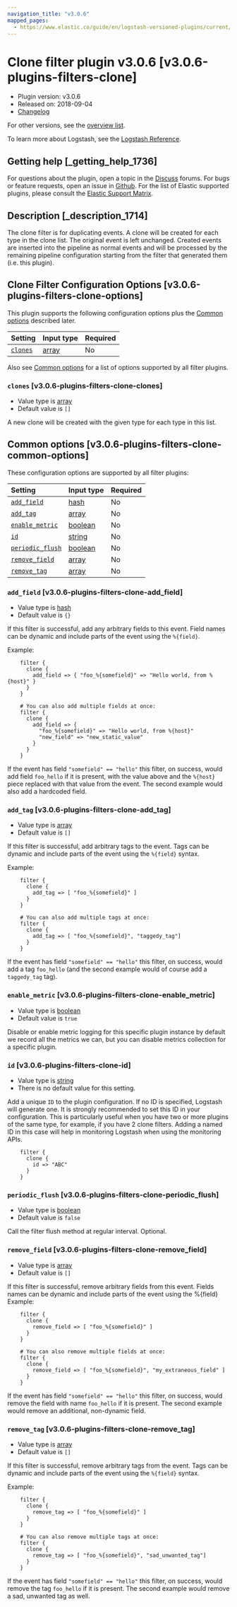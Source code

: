 ```yaml
---
navigation_title: "v3.0.6"
mapped_pages:
  - https://www.elastic.co/guide/en/logstash-versioned-plugins/current/v3.0.6-plugins-filters-clone.html
---
```


# Clone filter plugin v3.0.6 [v3.0.6-plugins-filters-clone]

* Plugin version: v3.0.6
* Released on: 2018-09-04
* [Changelog](https://github.com/logstash-plugins/logstash-filter-clone/blob/v3.0.6/CHANGELOG.md)

For other versions, see the [overview list](filter-clone-index.md).

To learn more about Logstash, see the [Logstash Reference](https://www.elastic.co/guide/en/logstash/current/index.html).

## Getting help [_getting_help_1736]

For questions about the plugin, open a topic in the [Discuss](http://discuss.elastic.co) forums. For bugs or feature requests, open an issue in [Github](https://github.com/logstash-plugins/logstash-filter-clone). For the list of Elastic supported plugins, please consult the [Elastic Support Matrix](https://www.elastic.co/support/matrix#matrix_logstash_plugins).

## Description [_description_1714]

The clone filter is for duplicating events. A clone will be created for each type in the clone list. The original event is left unchanged. Created events are inserted into the pipeline as normal events and will be processed by the remaining pipeline configuration starting from the filter that generated them (i.e. this plugin).

## Clone Filter Configuration Options [v3.0.6-plugins-filters-clone-options]

This plugin supports the following configuration options plus the [Common options](v3-0-6-plugins-filters-clone.md#v3.0.6-plugins-filters-clone-common-options) described later.

| Setting | Input type | Required |
| :- | :- | :- |
| [`clones`](v3-0-6-plugins-filters-clone.md#v3.0.6-plugins-filters-clone-clones) | [array](/lsr/value-types.md#array) | No |

Also see [Common options](v3-0-6-plugins-filters-clone.md#v3.0.6-plugins-filters-clone-common-options) for a list of options supported by all filter plugins.

### `clones` [v3.0.6-plugins-filters-clone-clones]

* Value type is [array](/lsr/value-types.md#array)
* Default value is `[]`

A new clone will be created with the given type for each type in this list.

## Common options [v3.0.6-plugins-filters-clone-common-options]

These configuration options are supported by all filter plugins:

| Setting | Input type | Required |
| :- | :- | :- |
| [`add_field`](v3-0-6-plugins-filters-clone.md#v3.0.6-plugins-filters-clone-add_field) | [hash](/lsr/value-types.md#hash) | No |
| [`add_tag`](v3-0-6-plugins-filters-clone.md#v3.0.6-plugins-filters-clone-add_tag) | [array](/lsr/value-types.md#array) | No |
| [`enable_metric`](v3-0-6-plugins-filters-clone.md#v3.0.6-plugins-filters-clone-enable_metric) | [boolean](/lsr/value-types.md#boolean) | No |
| [`id`](v3-0-6-plugins-filters-clone.md#v3.0.6-plugins-filters-clone-id) | [string](/lsr/value-types.md#string) | No |
| [`periodic_flush`](v3-0-6-plugins-filters-clone.md#v3.0.6-plugins-filters-clone-periodic_flush) | [boolean](/lsr/value-types.md#boolean) | No |
| [`remove_field`](v3-0-6-plugins-filters-clone.md#v3.0.6-plugins-filters-clone-remove_field) | [array](/lsr/value-types.md#array) | No |
| [`remove_tag`](v3-0-6-plugins-filters-clone.md#v3.0.6-plugins-filters-clone-remove_tag) | [array](/lsr/value-types.md#array) | No |

### `add_field` [v3.0.6-plugins-filters-clone-add_field]

* Value type is [hash](/lsr/value-types.md#hash)
* Default value is `{}`

If this filter is successful, add any arbitrary fields to this event. Field names can be dynamic and include parts of the event using the `%{field}`.

Example:

```
    filter {
      clone {
        add_field => { "foo_%{somefield}" => "Hello world, from %{host}" }
      }
    }
```

```
    # You can also add multiple fields at once:
    filter {
      clone {
        add_field => {
          "foo_%{somefield}" => "Hello world, from %{host}"
          "new_field" => "new_static_value"
        }
      }
    }
```

If the event has field `"somefield" == "hello"` this filter, on success, would add field `foo_hello` if it is present, with the value above and the `%{host}` piece replaced with that value from the event. The second example would also add a hardcoded field.

### `add_tag` [v3.0.6-plugins-filters-clone-add_tag]

* Value type is [array](/lsr/value-types.md#array)
* Default value is `[]`

If this filter is successful, add arbitrary tags to the event. Tags can be dynamic and include parts of the event using the `%{field}` syntax.

Example:

```
    filter {
      clone {
        add_tag => [ "foo_%{somefield}" ]
      }
    }
```

```
    # You can also add multiple tags at once:
    filter {
      clone {
        add_tag => [ "foo_%{somefield}", "taggedy_tag"]
      }
    }
```

If the event has field `"somefield" == "hello"` this filter, on success, would add a tag `foo_hello` (and the second example would of course add a `taggedy_tag` tag).

### `enable_metric` [v3.0.6-plugins-filters-clone-enable_metric]

* Value type is [boolean](/lsr/value-types.md#boolean)
* Default value is `true`

Disable or enable metric logging for this specific plugin instance by default we record all the metrics we can, but you can disable metrics collection for a specific plugin.

### `id` [v3.0.6-plugins-filters-clone-id]

* Value type is [string](/lsr/value-types.md#string)
* There is no default value for this setting.

Add a unique `ID` to the plugin configuration. If no ID is specified, Logstash will generate one. It is strongly recommended to set this ID in your configuration. This is particularly useful when you have two or more plugins of the same type, for example, if you have 2 clone filters. Adding a named ID in this case will help in monitoring Logstash when using the monitoring APIs.

```
    filter {
      clone {
        id => "ABC"
      }
    }
```

### `periodic_flush` [v3.0.6-plugins-filters-clone-periodic_flush]

* Value type is [boolean](/lsr/value-types.md#boolean)
* Default value is `false`

Call the filter flush method at regular interval. Optional.

### `remove_field` [v3.0.6-plugins-filters-clone-remove_field]

* Value type is [array](/lsr/value-types.md#array)
* Default value is `[]`

If this filter is successful, remove arbitrary fields from this event. Fields names can be dynamic and include parts of the event using the %{field} Example:

```
    filter {
      clone {
        remove_field => [ "foo_%{somefield}" ]
      }
    }
```

```
    # You can also remove multiple fields at once:
    filter {
      clone {
        remove_field => [ "foo_%{somefield}", "my_extraneous_field" ]
      }
    }
```

If the event has field `"somefield" == "hello"` this filter, on success, would remove the field with name `foo_hello` if it is present. The second example would remove an additional, non-dynamic field.

### `remove_tag` [v3.0.6-plugins-filters-clone-remove_tag]

* Value type is [array](/lsr/value-types.md#array)
* Default value is `[]`

If this filter is successful, remove arbitrary tags from the event. Tags can be dynamic and include parts of the event using the `%{field}` syntax.

Example:

```
    filter {
      clone {
        remove_tag => [ "foo_%{somefield}" ]
      }
    }
```

```
    # You can also remove multiple tags at once:
    filter {
      clone {
        remove_tag => [ "foo_%{somefield}", "sad_unwanted_tag"]
      }
    }
```

If the event has field `"somefield" == "hello"` this filter, on success, would remove the tag `foo_hello` if it is present. The second example would remove a sad, unwanted tag as well.
